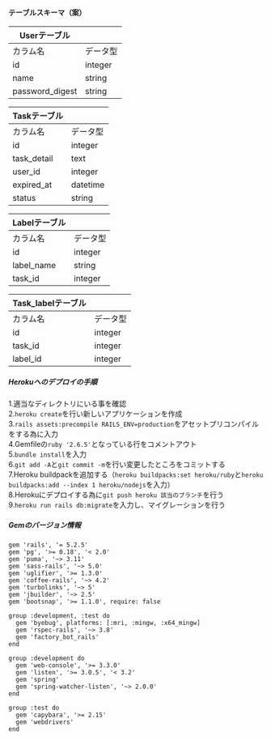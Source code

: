 #### テーブルスキーマ（案）  

| Userテーブル ||
| ---- | ---- |
| カラム名 | データ型 |
| id | integer |
| name | string |  
| password_digest | string |

| Taskテーブル ||
| ---- | ---- |
| カラム名 | データ型 |
| id | integer |
| task_detail | text |  
| user_id | integer |
| expired_at | datetime |
| status | string |

| Labelテーブル ||
| ---- | ---- |
| カラム名 | データ型 |
| id | integer |
| label_name | string |  
| task_id | integer |

| Task_labelテーブル ||
| ---- | ---- |
| カラム名 | データ型 |
| id | integer |
| task_id | integer |  
| label_id | integer |

##### Herokuへのデプロイの手順

1.適当なディレクトリにいる事を確認  
2.`heroku create`を行い新しいアプリケーションを作成  
3.`rails assets:precompile RAILS_ENV=production`をアセットプリコンパイルをする為に入力  
4.Gemfileの`ruby '2.6.5'`となっている行をコメントアウト  
5.`bundle install`を入力  
6.`git add -A`と`git commit -m`を行い変更したところをコミットする  
7.Heroku buildpackを追加する（`heroku buildpacks:set heroku/ruby`と`heroku buildpacks:add --index 1 heroku/nodejs`を入力）  
8.Herokuにデプロイする為に`git push heroku 該当のブランチ`を行う  
9.`heroku run rails db:migrate`を入力し、マイグレーションを行う  

##### Gemのバージョン情報
```
gem 'rails', '= 5.2.5'
gem 'pg', '>= 0.18', '< 2.0'
gem 'puma', '~> 3.11'
gem 'sass-rails', '~> 5.0'
gem 'uglifier', '>= 1.3.0'
gem 'coffee-rails', '~> 4.2'
gem 'turbolinks', '~> 5'
gem 'jbuilder', '~> 2.5'
gem 'bootsnap', '>= 1.1.0', require: false

group :development, :test do
  gem 'byebug', platforms: [:mri, :mingw, :x64_mingw]
  gem 'rspec-rails', '~> 3.8'
  gem 'factory_bot_rails'
end

group :development do
  gem 'web-console', '>= 3.3.0'
  gem 'listen', '>= 3.0.5', '< 3.2'
  gem 'spring'
  gem 'spring-watcher-listen', '~> 2.0.0'
end

group :test do
  gem 'capybara', '>= 2.15'
  gem 'webdrivers'
end
```
